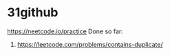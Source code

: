 # 31github

https://neetcode.io/practice
Done so far:
1. https://leetcode.com/problems/contains-duplicate/